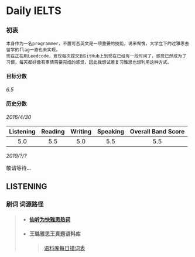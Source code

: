 # Daily IELTS

### 初衷
`本身作为一名programmer，不置可否英文是一项重要的技能，说来惭愧，大学立下的过雅思去留学的flag一直也未实现。` </br>
`现在正在刷Leedcode，发现每次提交到GitHub上到现在已经有一段时间了，感觉已然成为了习惯，每天都好像有事情需要完成的感觉，因此我想试着复习雅思也想利用这种方式。` </br>


#### 目标分数
_6.5_

#### 历史分数

_2016/4/30_

| Listening | Reading | Writing | Speaking | Overall Band Score |
| :------: | :------: | :------: |:------: |:------:
| 5.0 | 5.5 | 5.0 | 5.5 | 5.5

_2019/?/?_

敬请等待...

## LISTENING

 ### 刷词 词源路径

> * #### [仙听为快雅思热词](https://weibo.com/p/10080838bc37ccb1e200648a8a416698d6a37f/super_index)
> * #### 王璐雅思王真题语料库
>   >   [语料库每日错词表](/src/Listening/语料库每日错词表.md)

